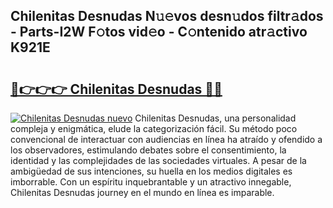 ## Chilenitas Desnudas N𝚞𝚎vos desn𝚞dos filtr𝚊dos - Parts-I2W F𝚘tos vid𝚎o - C𝚘ntenido atr𝚊ctivo K921E

# <h2><a href="http://mbcatry.tromn.icu/?c=Chilenitas+Desnudas">🔗👉👉👉 Chilenitas Desnudas 🔗🔗</a></h2>

[![Chilenitas Desnudas nuevo](https://i.imgur.com/pEAQMta.gif)](http://mbcatry.tromn.icu/?c=Chilenitas+Desnudas)
Chilenitas Desnudas, una personalidad compleja y enigmática, elude la categorización fácil. Su método poco convencional de interactuar con audiencias en línea ha atraído y ofendido a los observadores, estimulando debates sobre el consentimiento, la identidad y las complejidades de las sociedades virtuales. A pesar de la ambigüedad de sus intenciones, su huella en los medios digitales es imborrable. Con un espíritu inquebrantable y un atractivo innegable, Chilenitas Desnudas journey en el mundo en línea es imparable.
